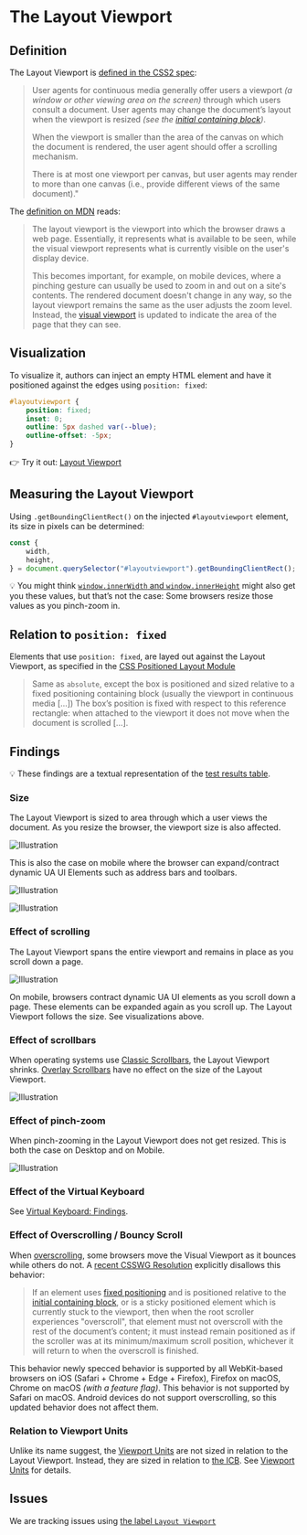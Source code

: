 # The Layout Viewport

## Definition

The Layout Viewport is [defined in the CSS2 spec](https://drafts.csswg.org/css2/#viewport):

> User agents for continuous media generally offer users a viewport _(a window or other viewing area on the screen)_ through which users consult a document. User agents may change the document’s layout when the viewport is resized _(see the [initial containing block](./icb.md))_.
> 
> When the viewport is smaller than the area of the canvas on which the document is rendered, the user agent should offer a scrolling mechanism.
> 
> There is at most one viewport per canvas, but user agents may render to more than one canvas (i.e., provide different views of the same document)."

The [definition on MDN](https://developer.mozilla.org/en-US/docs/Glossary/Layout_viewport) reads:

> The layout viewport is the viewport into which the browser draws a web page. Essentially, it represents what is available to be seen, while the visual viewport represents what is currently visible on the user's display device.
> 
> This becomes important, for example, on mobile devices, where a pinching gesture can usually be used to zoom in and out on a site's contents. The rendered document doesn't change in any way, so the layout viewport remains the same as the user adjusts the zoom level. Instead, the [visual viewport](./visual-viewport.md) is updated to indicate the area of the page that they can see.

## Visualization

To visualize it, authors can inject an empty HTML element and have it positioned against the edges using `position: fixed`:

```css
#layoutviewport {
	position: fixed;
	inset: 0;
	outline: 5px dashed var(--blue);
	outline-offset: -5px;
}
```

👉 Try it out: [Layout Viewport](https://interop-2022-viewport.netlify.app/individual/layout-viewport/)

## Measuring the Layout Viewport

Using `.getBoundingClientRect()` on the injected `#layoutviewport` element, its size in pixels can be determined:

```js
const {
	width,
	height,
} = document.querySelector("#layoutviewport").getBoundingClientRect();
```

💡 You might think [`window.innerWidth` and `window.innerHeight`](./sizing.md#windowinnerwidth-and-windowinnerheight) might also get you these values, but that’s not the case: Some browsers resize those values as you pinch-zoom in.

## Relation to `position: fixed`

Elements that use `position: fixed`, are layed out against the Layout Viewport, as specified in the [CSS Positioned Layout Module](https://drafts.csswg.org/css-position/#valdef-position-fixed)

> Same as `absolute`, except the box is positioned and sized relative to a fixed positioning containing block (usually the viewport in continuous media […])
> The box’s position is fixed with respect to this reference rectangle: when attached to the viewport it does not move when the document is scrolled […].

## Findings

💡 These findings are a textual representation of the [test results table](https://goo.gle/interop-2022-viewport-testresults).

### Size

The Layout Viewport is sized to area through which a user views the document. As you resize the browser, the viewport size is also affected.

![Illustration](./illustrations/layout-viewport-desktop.png)

This is also the case on mobile where the browser can expand/contract dynamic UA UI Elements such as address bars and toolbars.

![Illustration](./illustrations/layout-viewport-mobile--uaui-expanded.png)

![Illustration](./illustrations/layout-viewport-mobile--uaui-retracted.png)

### Effect of scrolling

The Layout Viewport spans the entire viewport and remains in place as you scroll down a page.

![Illustration](./illustrations/layout-viewport-desktop-content-long--scrolled.png)

On mobile, browsers contract dynamic UA UI elements as you scroll down a page. These elements can be expanded again as you scroll up. The Layout Viewport follows the size. See visualizations above.

### Effect of scrollbars

When operating systems use [Classic Scrollbars](./scrolling.md#classic-scrollbars), the Layout Viewport shrinks. [Overlay Scrollbars](./scrolling.md#overlay-scrollbars) have no effect on the size of the Layout Viewport.

![Illustration](./illustrations/layout-viewport-desktop-content-long--classic-scrollbar.png)

### Effect of pinch-zoom

When pinch-zooming in the Layout Viewport does not get resized. This is both the case on Desktop and on Mobile.

![Illustration](./illustrations/visual-viewport-desktop--pinch-zoomed-in-1.png)

### Effect of the Virtual Keyboard

See [Virtual Keyboard: Findings](./virtual-keyboard.md#findings).

### Effect of Overscrolling / Bouncy Scroll

When [overscrolling](./scrolling.md#overscrolling-and-rubber-banding), some browsers move the Visual Viewport as it bounces while others do not. A [recent CSSWG Resolution](https://github.com/w3c/csswg-drafts/issues/6299#ref-commit-617c50c) explicitly disallows this behavior:

> If an element uses [fixed positioning](#relation-to-position-fixed) and is positioned relative to the [initial containing block](./icb.md), or is a sticky positioned element which is currently stuck to the viewport, then when the root scroller experiences "overscroll", that element must not overscroll with the rest of the document’s content; it must instead remain positioned as if the scroller was at its minimum/maximum scroll position, whichever it will return to when the overscroll is finished.

This behavior newly specced behavior is supported by all WebKit-based browsers on iOS (Safari + Chrome + Edge + Firefox), Firefox on macOS, Chrome on macOS _(with a feature flag)_. This behavior is not supported by Safari on macOS. Android devices do not support overscrolling, so this updated behavior does not affect them.
### Relation to Viewport Units

Unlike its name suggest, the [Viewport Units](./viewport-units.md) are not sized in relation to the Layout Viewport. Instead, they are sized in relation to [the ICB](./icb.md). See [Viewport Units](./viewport-units.md) for details.

## Issues

We are tracking issues using [the label `Layout Viewport`](https://github.com/web-platform-tests/interop-2022-viewport/issues?q=is%3Aissue+label%3A%22Layout+Viewport%22)